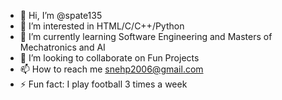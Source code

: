 - 👋 Hi, I’m @spate135
- 👀 I’m interested in HTML/C/C++/Python
- 🌱 I’m currently learning Software Engineering and Masters of Mechatronics and AI
- 💞️ I’m looking to collaborate on Fun Projects
- 📫 How to reach me snehp2006@gmail.com
- ⚡ Fun fact: I play football 3 times a week

<!---
spate135/spate135 is a ✨ special ✨ repository because its `README.md` (this file) appears on your GitHub profile.
You can click the Preview link to take a look at your changes.
--->
